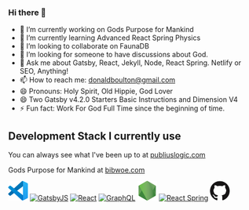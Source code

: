 ### Hi there 👋

<!--
**donaldboulton/donaldboulton** is a ✨ _special_ ✨ repository because its `README.md` (this file) appears on your GitHub profile.

Here are some ideas to get you started:
-->

- 🔭 I’m currently working on Gods Purpose for Mankind
- 🌱 I’m currently learning Advanced React Spring Physics
- 👯 I’m looking to collaborate on FaunaDB
- 🤔 I’m looking for someone to have discussions about God.
- 💬 Ask me about Gatsby, React, Jekyll, Node, React Spring. Netlify or SEO, Anything!
- 📫 How to reach me: donaldboulton@gmail.com
- 😄 Pronouns: Holy Spirit, Old Hippie, God Lover
- 😄 Two Gatsby v4.2.0 Starters Basic Instructions and Dimension V4
- ⚡ Fun fact: Work For God Full Time since the beginning of time.

## Development Stack I currently use

 You can always see what I've been up to at  <a href="https://publiuslogic.com/" target="_blank">publiuslogic.com</a>

  Gods Purpose for Mankind at  <a href="https://publiuslogic.com/" target="_blank">bibwoe.com</a>

<p>
  <a href="https://https://code.visualstudio.com/"><img alt="Visual Studio Code" height="40px" src="https://raw.githubusercontent.com/github/explore/80688e429a7d4ef2fca1e82350fe8e3517d3494d/topics/visual-studio-code/visual-studio-code.png" /></a>
  <a href="https://gatsbyjs.org/"><img src="https://user-images.githubusercontent.com/16360374/54067385-3051be80-41f4-11e9-9daf-29f910f35427.png" alt="GatsbyJS" height="40" margin-left="10px" /></a>
  <a href="https://reactjs.org/"><img src="https://user-images.githubusercontent.com/16360374/54067296-34c9a780-41f3-11e9-985c-dae0828c2470.png" alt="React" height="40" /></a>
  <a href="https://graphql.org/"><img src="https://user-images.githubusercontent.com/16360374/54067380-292ab080-41f4-11e9-9819-6d96fb2124e2.png" alt="GraphQL" height="40" margin-left="10px" /></a>
  <a href="https://nodejs.com/"><img alt="Node.js" height="40" src="https://raw.githubusercontent.com/github/explore/80688e429a7d4ef2fca1e82350fe8e3517d3494d/topics/nodejs/nodejs.png" /></a>
  <a href="https://www.react-spring.io/"><img src="https://user-images.githubusercontent.com/16360374/54067378-26c85680-41f4-11e9-8cca-552b091b267b.png" alt="React Spring" height="40" margin-left="10px" /></a>
  <a href="https://github.com/donaldboulton"><img alt="GitHub" height="40px" margin-left="10px" src="https://raw.githubusercontent.com/github/explore/78df643247d429f6cc873026c0622819ad797942/topics/github/github.png" /></a>

